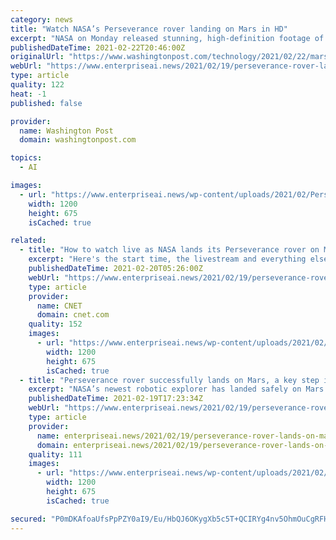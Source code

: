 ```yaml
---
category: news
title: "Watch NASA’s Perseverance rover landing on Mars in HD"
excerpt: "NASA on Monday released stunning, high-definition footage of its car-sized rover landing on the Martian surface last week, the first-time that a spacecraft’s landing on Mars has been recorded in video."
publishedDateTime: 2021-02-22T20:46:00Z
originalUrl: "https://www.washingtonpost.com/technology/2021/02/22/mars-video-perseverance-landing-hd/"
webUrl: "https://www.enterpriseai.news/2021/02/19/perseverance-rover-lands-on-mars-heres-how-it-will-use-ai/"
type: article
quality: 122
heat: -1
published: false

provider:
  name: Washington Post
  domain: washingtonpost.com

topics:
  - AI

images:
  - url: "https://www.enterpriseai.news/wp-content/uploads/2021/02/Perseverance-landing-illutration-mars2020-sky-crane.jpg"
    width: 1200
    height: 675
    isCached: true

related:
  - title: "How to watch live as NASA lands its Perseverance rover on Mars today"
    excerpt: "Here's the start time, the livestream and everything else you need to know as NASA's latest Mars rover tries for a dramatic touchdown on the red planet."
    publishedDateTime: 2021-02-20T05:26:00Z
    webUrl: "https://www.enterpriseai.news/2021/02/19/perseverance-rover-lands-on-mars-heres-how-it-will-use-ai/"
    type: article
    provider:
      name: CNET
      domain: cnet.com
    quality: 152
    images:
      - url: "https://www.enterpriseai.news/wp-content/uploads/2021/02/Perseverance-landing-illutration-mars2020-sky-crane.jpg"
        width: 1200
        height: 675
        isCached: true
  - title: "Perseverance rover successfully lands on Mars, a key step in NASA’s search for signs of life"
    excerpt: "NASA’s newest robotic explorer has landed safely on Mars after a nearly 300 million-mile journey that began on a Florida launch pad."
    publishedDateTime: 2021-02-19T17:23:34Z
    webUrl: "https://www.enterpriseai.news/2021/02/19/perseverance-rover-lands-on-mars-heres-how-it-will-use-ai/"
    type: article
    provider:
      name: enterpriseai.news/2021/02/19/perseverance-rover-lands-on-mars-heres-how-it-will-use-ai/
      domain: enterpriseai.news/2021/02/19/perseverance-rover-lands-on-mars-heres-how-it-will-use-ai/
    quality: 111
    images:
      - url: "https://www.enterpriseai.news/wp-content/uploads/2021/02/Perseverance-landing-illutration-mars2020-sky-crane.jpg"
        width: 1200
        height: 675
        isCached: true

secured: "P0mDKAfoaUfsPpPZY0aI9/Eu/HbQJ6OKygXb5c5T+QCIRYg4nv5OhmOuCgRFHUU1TZQ8TerQAVujI34DxJSNCPRYgaQnr0ejy5mfafFl27D5kkV897MNekjgfndf0fwUa9FNDVPV+ZhN7G3kSXSXJLqXVNtjpbx0T9sXvq0imr+YtQvnakRUWpTOQ9fjWz+gQvQW0gHpbGDtzZOPT+0QwcFKSbAYJ3/IEvot4BCB/nNRaM+BMlWTf8uhg8+A4ZVmEOfpFOMck2EKfkt7nbBA6AGuVAuDUwsG+ZYmJr7nMOShHzDC4b6F72zXQfyaw6Hns72meRiNVpNu7eyV1yRibNqa7EF9oNY4/MsavuMfbtE=;o8jLviD5+EpMODjS5MsxRA=="
---
```


